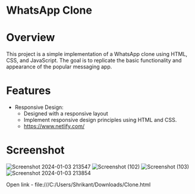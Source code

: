 # WhatsApp Clone
# Overview
This project is a simple implementation of a WhatsApp clone using HTML, CSS, and JavaScript. The goal is to replicate the basic functionality and appearance of the popular messaging app.
# Features
+ Responsive Design:
  - Designed with a responsive layout
  - Implement responsive design principles using HTML and CSS.
  - https://www.netlify.com/
# Screenshot
![Screenshot 2024-01-03 213547](https://github.com/Almas105/Whatsapp_Clone/assets/153919239/cadebd60-1397-4b32-a324-dc79efa6cf8d)
![Screenshot (102)](https://github.com/Almas105/Whatsapp_Clone/assets/153919239/a0ac3c3a-35eb-42d2-8914-6e196bbe8847)
![Screenshot (103)](https://github.com/Almas105/Whatsapp_Clone/assets/153919239/c44bf894-2ca3-4081-8a90-a7a13fa3baf8)
![Screenshot 2024-01-03 213854](https://github.com/Almas105/Whatsapp_Clone/assets/153919239/c16993cd-8119-4ef3-b9e7-fd622c169788)

Open link - file:///C:/Users/Shrikant/Downloads/Clone.html
